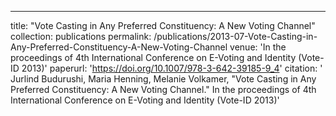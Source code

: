 ---
title: "Vote Casting in Any Preferred Constituency: A New Voting Channel"
collection: publications
permalink: /publications/2013-07-Vote-Casting-in-Any-Preferred-Constituency-A-New-Voting-Channel
venue: 'In the proceedings of 4th International Conference on E-Voting and Identity (Vote-ID 2013)'
paperurl: 'https://doi.org/10.1007/978-3-642-39185-9_4'
citation: ' Jurlind Budurushi,  Maria Henning,  Melanie Volkamer, &quot;Vote Casting in Any Preferred Constituency: A New Voting Channel.&quot; In the proceedings of 4th International Conference on E-Voting and Identity (Vote-ID 2013)'